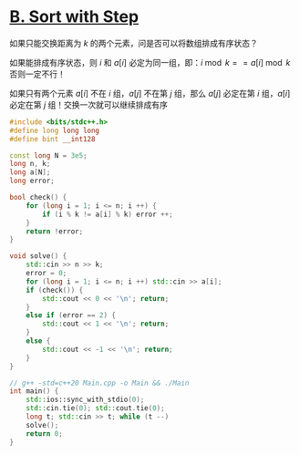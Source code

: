 # [B. Sort with Step](https://codeforces.com/problemset/problem/1823/B)

如果只能交换距离为 $k$ 的两个元素，问是否可以将数组排成有序状态？

如果能排成有序状态，则 $i$ 和 $a[i]$ 必定为同一组，即：$i \bmod k == a[i] \bmod k$ 否则一定不行！

如果只有两个元素 $a[i]$ 不在 $i$ 组，$a[j]$ 不在第 $j$ 组，那么 $a[j]$ 必定在第 $i$ 组，$a[i]$ 必定在第 $j$ 组！交换一次就可以继续排成有序

```cpp
#include <bits/stdc++.h>
#define long long long
#define bint __int128

const long N = 3e5;
long n, k;
long a[N];
long error;

bool check() {
    for (long i = 1; i <= n; i ++) {
        if (i % k != a[i] % k) error ++;
    }
    return !error;
}

void solve() {
    std::cin >> n >> k;
    error = 0;
    for (long i = 1; i <= n; i ++) std::cin >> a[i];
    if (check()) {
        std::cout << 0 << '\n'; return;
    }
    else if (error == 2) {
        std::cout << 1 << '\n'; return;
    }
    else {
        std::cout << -1 << '\n'; return;
    }
}

// g++ -std=c++20 Main.cpp -o Main && ./Main
int main() {
    std::ios::sync_with_stdio(0);
    std::cin.tie(0); std::cout.tie(0);
    long t; std::cin >> t; while (t --)
    solve();
    return 0;
}

```